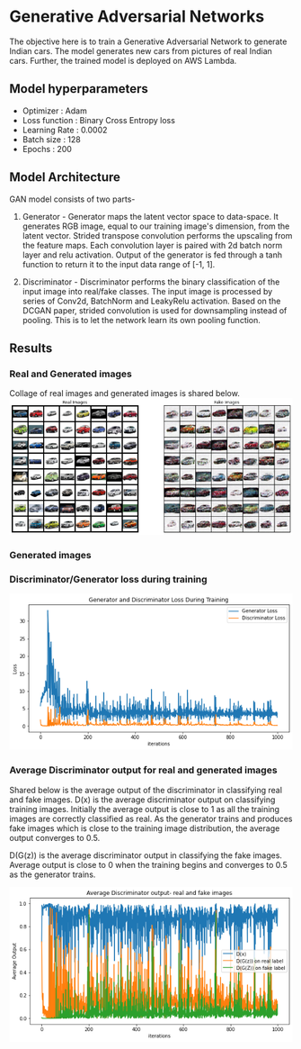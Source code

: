 # Generative Adversarial Networks

The objective here is to train a Generative Adversarial Network to generate Indian cars. The model generates new cars from pictures of real Indian cars.
Further, the trained model is deployed on AWS Lambda.

## Model hyperparameters

* Optimizer : Adam
* Loss function : Binary Cross Entropy loss
* Learning Rate : 0.0002
* Batch size : 128
* Epochs : 200

## Model Architecture

GAN model consists of two parts-

1. Generator - Generator maps the latent vector space to data-space. It generates RGB image, equal to our training image's dimension, from the latent vector. Strided transpose convolution performs the upscaling from the feature maps. Each convolution layer is paired with 2d batch norm layer and relu activation. Output of the generator is fed through a tanh function to return it to the input data range of [-1, 1].

2. Discriminator - Discriminator performs the binary classification of the input image into real/fake classes. The input image is processed by series of Conv2d, BatchNorm and LeakyRelu activation. Based on the DCGAN paper, strided convolution is used for downsampling instead of pooling. This is to let the network learn its own pooling function.

## Results

### Real and Generated images

Collage of real images and generated images is shared below.
![](https://github.com/Shashank-Holla/TSAI-EVA4-Phase2/blob/master/06%20-%20Generative%20Adversarial%20Networks/results/realfake.jpg)

### Generated images


### Discriminator/Generator loss during training

![](https://github.com/Shashank-Holla/TSAI-EVA4-Phase2/blob/master/06%20-%20Generative%20Adversarial%20Networks/results/D%26G_loss.jpg)

### Average Discriminator output for real and generated images

Shared below is the average output of the discriminator in classifying real and fake images. 
D(x) is the average discriminator output on classifying training images. Initially the average output is close to 1 as all the training images are correctly classified as real. As the generator trains and produces fake images which is close to the training image distribution, the average output converges to 0.5.

D(G(z)) is the average discriminator output in classifying the fake images. Average output is close to 0 when the training begins and converges to 0.5 as the generator trains.

![](https://github.com/Shashank-Holla/TSAI-EVA4-Phase2/blob/master/06%20-%20Generative%20Adversarial%20Networks/results/avgOP_realfake.jpg)






